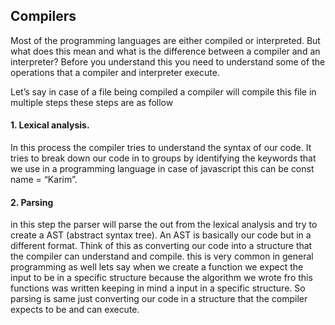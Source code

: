 ## Compilers
Most of the programming languages are either compiled or interpreted. But what does this mean and what is the difference between a compiler and an interpreter? Before you understand this you need to understand some of the operations that a compiler and interpreter execute.  

Let’s say in case of a file being compiled a compiler will compile this file in multiple steps these steps are as follow

#### 1. Lexical analysis.
In this process the compiler tries to understand the syntax of our code. It tries to break down our code in to groups by identifying the keywords that we use in a programming language in case of javascript this can be const name = “Karim”.  

#### 2. Parsing  
in this step the parser will parse the out from the lexical analysis and try to create a AST (abstract syntax tree). An AST is basically our code but in a different format. Think of this as converting our code into a structure that the compiler can understand and compile. this is very common in general programming as well lets say when we create a function we expect the input to be in a specific structure because the algorithm we wrote fro this functions was written keeping in mind a input in a specific structure. So parsing is same just converting our code in a structure that the compiler expects to be and can execute.  
  